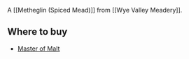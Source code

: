 A [[Metheglin (Spiced Mead)]] from [[Wye Valley Meadery]].

## Where to buy

- [Master of Malt](https://scripts.affiliatefuture.com/AFClick.asp?affiliateID=345342&merchantID=7042&programmeID=25000&mediaID=0&tracking=&afsource=60&url=https%3a%2f%2fwww.masterofmalt.com%2fmead%2fwye-valley-meadery%2fwye-valley-honey-elderflower-sparkling-mead%2f%3fsrh%3d1)

